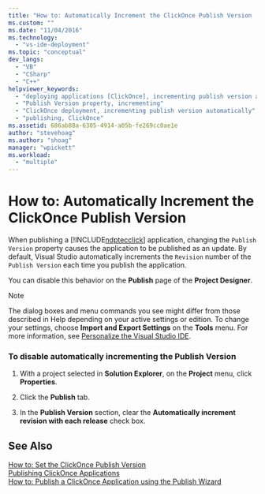 ```yaml
---
title: "How to: Automatically Increment the ClickOnce Publish Version | Microsoft Docs"
ms.custom: ""
ms.date: "11/04/2016"
ms.technology: 
  - "vs-ide-deployment"
ms.topic: "conceptual"
dev_langs: 
  - "VB"
  - "CSharp"
  - "C++"
helpviewer_keywords: 
  - "deploying applications [ClickOnce], incrementing publish version automatically"
  - "Publish Version property, incrementing"
  - "ClickOnce deployment, incrementing publish version automatically"
  - "publishing, ClickOnce"
ms.assetid: 686ab88a-6305-4914-a05b-fe269cc0ae1e
author: "stevehoag"
ms.author: "shoag"
manager: "wpickett"
ms.workload: 
  - "multiple"
---
```

# How to: Automatically Increment the ClickOnce Publish Version
When publishing a [!INCLUDE[ndptecclick](../deployment/includes/ndptecclick_md.md)] application, changing the `Publish Version` property causes the application to be published as an update. By default, Visual Studio automatically increments the `Revision` number of the `Publish Version` each time you publish the application.  
  
 You can disable this behavior on the **Publish** page of the **Project Designer**.  
  
> [!NOTE]
>  The dialog boxes and menu commands you see might differ from those described in Help depending on your active settings or edition. To change your settings, choose **Import and Export Settings** on the **Tools** menu. For more information, see [Personalize the Visual Studio IDE](../ide/personalizing-the-visual-studio-ide.md).  
  
### To disable automatically incrementing the Publish Version  
  
1.  With a project selected in **Solution Explorer**, on the **Project** menu, click **Properties**.  
  
2.  Click the **Publish** tab.  
  
3.  In the **Publish Version** section, clear the **Automatically increment revision with each release** check box.  
  
## See Also  
 [How to: Set the ClickOnce Publish Version](../deployment/how-to-set-the-clickonce-publish-version.md)   
 [Publishing ClickOnce Applications](../deployment/publishing-clickonce-applications.md)   
 [How to: Publish a ClickOnce Application using the Publish Wizard](../deployment/how-to-publish-a-clickonce-application-using-the-publish-wizard.md)